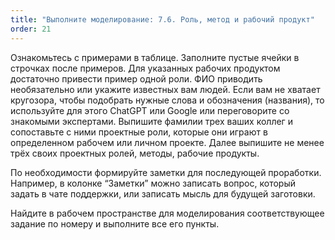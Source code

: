 ```yaml
---
title: "Выполните моделирование: 7.6. Роль, метод и рабочий продукт"
order: 21
---
```




Ознакомьтесь с примерами в таблице. Заполните пустые ячейки в строчках после примеров. Для указанных рабочих продуктом достаточно привести пример одной роли. ФИО приводить необязательно или укажите известных вам людей. Если вам не хватает кругозора, чтобы подобрать нужные слова и обозначения (названия), то используйте для этого ChatGPT или Google или переговорите со знакомыми экспертами. Выпишите фамилии трех ваших коллег и сопоставьте с ними проектные роли, которые они играют в определенном рабочем или личном проекте. Далее выпишите не менее трёх своих проектных ролей, методы, рабочие продукты.

По необходимости формируйте заметки для последующей проработки. Например, в колонке “Заметки” можно записать вопрос, который задать в чате поддержки, или записать мысль для будущей заготовки.

Найдите в рабочем пространстве для моделирования соответствующее задание по номеру и выполните все его пункты.

